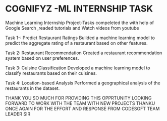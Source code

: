 # COGNIFYZ -ML INTERNSHIP TASK 

Machine Learning Internship Project-Tasks compeleted the with help of Google Search ,readed tutorials 
and Watch videos from youtube

Task 1-: Predict Restaurant Ratings
Builded a machine learning model to predict the
aggregate rating of a restaurant based on other features.

Task 2: Restaurant Recommendation
Created a restaurant recommendation
system based on user preferences.

Task 3: Cuisine Classification
Developed a machine learning model to
classify restaurants based on their cuisines.

Task 4: Location-based Analysis
Performed a geographical analysis of the
restaurants in the dataset.


THANK YOU SO MUCH FOR PROVIDING THIS OPPRTUNITY LOOKING FORWARD TO WORK WITH THE TEAM WITH NEW PROJECTS THANKU ONCE AGAIN FOR THE EFFORT AND RESPONSE FROM CODESOFT TEAM LEADER SIR
